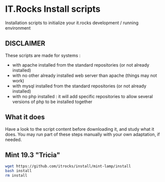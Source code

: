 # IT.Rocks Install scripts

Installation scripts to initialize your it.rocks development / running environment

## DISCLAIMER

These scripts are made for systems :

- with apache installed from the standard repositories (or not already installed)
- with no other already installed web server than apache (things may not work)
- with mysql installed from the standard repositories (or not already installed)
- with no php installed : it will add specific repositories to allow several versions of php to be installed together

## What it does

Have a look to the script content before downloading it, and study what it does.
You may run part of these steps manually with your own adaptation, if needed.

## Mint 19.3 "Tricia"

```bash
wget https://github.com/itrocks/install/mint-lamp/install
bash install
rm install
```
